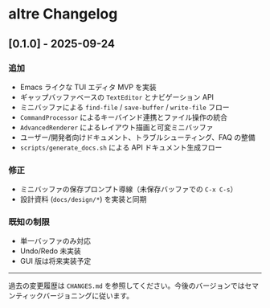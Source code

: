 # altre Changelog

## [0.1.0] - 2025-09-24
### 追加
- Emacs ライクな TUI エディタ MVP を実装
- ギャップバッファベースの `TextEditor` とナビゲーション API
- ミニバッファによる `find-file` / `save-buffer` / `write-file` フロー
- `CommandProcessor` によるキーバインド連携とファイル操作の統合
- `AdvancedRenderer` によるレイアウト描画と可変ミニバッファ
- ユーザー/開発者向けドキュメント、トラブルシューティング、FAQ の整備
- `scripts/generate_docs.sh` による API ドキュメント生成フロー

### 修正
- ミニバッファの保存プロンプト導線（未保存バッファでの `C-x C-s`）
- 設計資料 (`docs/design/*`) を実装と同期

### 既知の制限
- 単一バッファのみ対応
- Undo/Redo 未実装
- GUI 版は将来実装予定

---
過去の変更履歴は `CHANGES.md` を参照してください。今後のバージョンではセマンティックバージョニングに従います。
